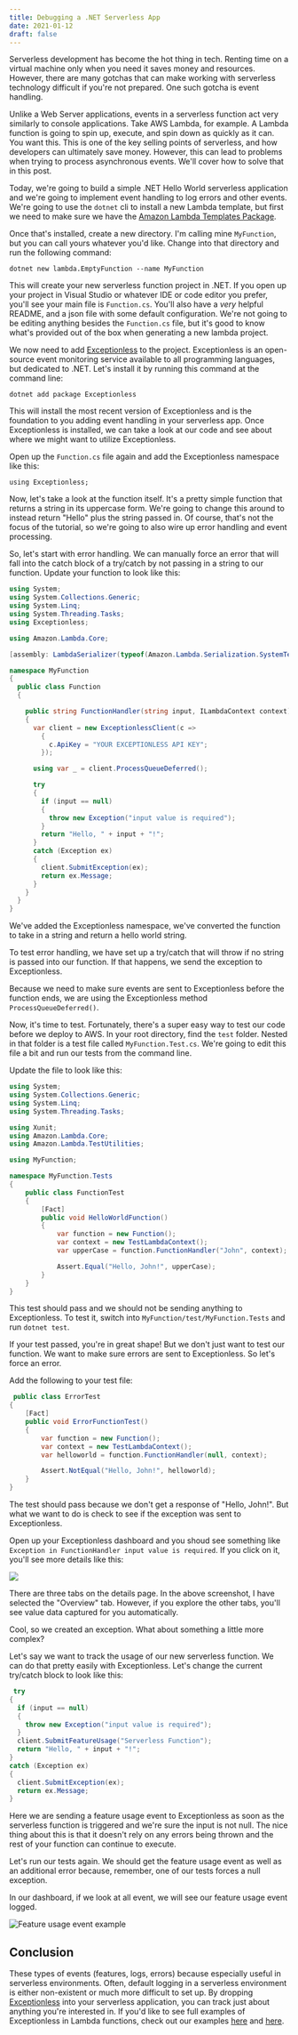 ```yaml
---
title: Debugging a .NET Serverless App
date: 2021-01-12
draft: false
---
```


Serverless development has become the hot thing in tech. Renting time on a virtual machine only when you need it saves money and resources. However, there are many gotchas that can make working with serverless technology difficult if you're not prepared. One such gotcha is event handling. 

Unlike a Web Server applications, events in a serverless function act very similarly to console applications. Take AWS Lambda, for example. A Lambda function is going to spin up, execute, and spin down as quickly as it can. You want this. This is one of the key selling points of serverless, and how developers can ultimately save money. However, this can lead to problems when trying to process asynchronous events. We'll cover how to solve that in this post. 

Today, we're going to build a simple .NET Hello World serverless application and we're going to implement event handling to log errors and other events. We're going to use the `dotnet` cli to install a new Lambda template, but first we need to make sure we have the [Amazon Lambda Templates Package](https://www.nuget.org/packages/Amazon.Lambda.Templates). 

Once that's installed, create a new directory. I'm calling mine `MyFunction`, but you can call yours whatever you'd like. Change into that directory and run the following command: 

`dotnet new lambda.EmptyFunction --name MyFunction`

This will create your new serverless function project in .NET. If you open up your project in Visual Studio or whatever IDE or code editor you prefer, you'll see your main file is `Function.cs`. You'll also have a *very* helpful README, and a json file with some default configuration. We're not going to be editing anything besides the `Function.cs` file, but it's good to know what's provided out of the box when generating a new lambda project. 

We now need to add [Exceptionless](https://exceptionless.com?utm_source=serverless-blog-post) to the project. Exceptionless is an open-source event monitoring service available to all programming languages, but dedicated to .NET. Let's install it by running this command at the command line: 

`dotnet add package Exceptionless` 

This will install the most recent version of Exceptionless and is the foundation to you adding event handling in your serverless app. Once Exceptionless is installed, we can take a look at our code and see about where we might want to utilize Exceptionless. 

Open up the `Function.cs` file again and add the Exceptionless namespace like this: 

`using Exceptionless;`

Now, let's take a look at the function itself. It's a pretty simple function that returns a string in its uppercase form. We're going to change this around to instead return "Hello" plus the string passed in. Of course, that's not the focus of the tutorial, so we're going to also wire up error handling and event processing. 

So, let's start with error handling. We can manually force an error that will fall into the catch block of a try/catch by not passing in a string to our function. Update your function to look like this: 

```csharp
using System;
using System.Collections.Generic;
using System.Linq;
using System.Threading.Tasks;
using Exceptionless;

using Amazon.Lambda.Core;

[assembly: LambdaSerializer(typeof(Amazon.Lambda.Serialization.SystemTextJson.DefaultLambdaJsonSerializer))]

namespace MyFunction
{
  public class Function
  {

    public string FunctionHandler(string input, ILambdaContext context)
    {
      var client = new ExceptionlessClient(c =>
        {
          c.ApiKey = "YOUR EXCEPTIONLESS API KEY";
        });

      using var _ = client.ProcessQueueDeferred();

      try
      {
        if (input == null)
        {
          throw new Exception("input value is required");
        }
        return "Hello, " + input + "!";
      }
      catch (Exception ex)
      {
        client.SubmitException(ex);
        return ex.Message;
      }
    }
  }
}
```

We've added the Exceptionless namespace, we've converted the function to take in a string and return a hello world string.

To test error handling, we have set up a try/catch that will throw if no string is passed into our function. If that happens, we send the exception to Exceptionless. 

Because we need to make sure events are sent to Exceptionless before the function ends, we are using the Exceptionless method `ProcessQueueDeferred()`. 

Now, it's time to test. Fortunately, there's a super easy way to test our code before we deploy to AWS. In your root directory, find the `test` folder. Nested in that folder is a test file called `MyFunction.Test.cs`. We're going to edit this file a bit and run our tests from the command line. 

Update the file to look like this: 

```csharp
using System;
using System.Collections.Generic;
using System.Linq;
using System.Threading.Tasks;

using Xunit;
using Amazon.Lambda.Core;
using Amazon.Lambda.TestUtilities;

using MyFunction;

namespace MyFunction.Tests
{
    public class FunctionTest
    {
        [Fact]
        public void HelloWorldFunction()
        {
            var function = new Function();
            var context = new TestLambdaContext();
            var upperCase = function.FunctionHandler("John", context);

            Assert.Equal("Hello, John!", upperCase);
        }
    }
}
```

This test should pass and we should not be sending anything to Exceptionless. To test it, switch into `MyFunction/test/MyFunction.Tests` and run `dotnet test`. 

If your test passed, you're in great shape! But we don't just want to test our function. We want to make sure errors are sent to Exceptionless. So let's force an error. 

Add the following to your test file: 

```csharp
 public class ErrorTest
{
    [Fact]
    public void ErrorFunctionTest()
    {
        var function = new Function();
        var context = new TestLambdaContext();
        var helloworld = function.FunctionHandler(null, context);

        Assert.NotEqual("Hello, John!", helloworld);
    }
}
```

The test should pass because we don't get a response of "Hello, John!". But what we want to do is check to see if the exception was sent to Exceptionless. 

Open up your Exceptionless dashboard and you shoud see something like `Exception in FunctionHandler input value is required`. If you click on it, you'll see more details like this: 

![](exception.png)

There are three tabs on the details page. In the above screenshot, I have selected the "Overview" tab. However, if you explore the other tabs, you'll see value data captured for you automatically. 

Cool, so we created an exception. What about something a little more complex? 

Let's say we want to track the usage of our new serverless function. We can do that pretty easily with Exceptionless. Let's change the current try/catch block to look like this: 

```csharp
 try
{
  if (input == null)
  {
    throw new Exception("input value is required");
  }
  client.SubmitFeatureUsage("Serverless Function");
  return "Hello, " + input + "!";
}
catch (Exception ex)
{
  client.SubmitException(ex);
  return ex.Message;
}
```

Here we are sending a feature usage event to Exceptionless as soon as the serverless function is triggered and we're sure the input is not null. The nice thing about this is that it doesn't rely on any errors being thrown and the rest of your function can continue to execute. 

Let's run our tests again. We should get the feature usage event as well as an additional error because, remember, one of our tests forces a null exception. 

In our dashboard, if we look at all event, we will see our feature usage event logged. 

![Feature usage event example](featureUsage.png)

## Conclusion

These types of events (features, logs, errors) because especially useful in serverless environments. Often, default logging in a serverless environment is either non-existent or much more difficult to set up. By dropping [Exceptionless](https://exceptionless.com) into your serverless application, you can track just about anything you're interested in. If you'd like to see full examples of Exceptionless in Lambda functions, check out our examples [here](https://github.com/exceptionless/Exceptionless.Net/tree/master/samples/Exceptionless.SampleLambda) and [here](https://github.com/exceptionless/Exceptionless.Net/tree/master/samples/Exceptionless.SampleLambdaAspNetCore).

